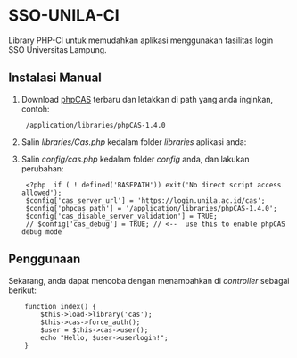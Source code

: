 # SSO-UNILA-CI

Library PHP-CI untuk memudahkan aplikasi menggunakan fasilitas login SSO Universitas Lampung.

## Instalasi Manual
1. Download <a href="https://github.com/apereo/phpCAS/releases">phpCAS</a> terbaru dan letakkan di path yang anda inginkan, contoh:

        /application/libraries/phpCAS-1.4.0

2. Salin *libraries/Cas.php* kedalam folder *libraries* aplikasi anda:

3. Salin *config/cas.php* kedalam folder *config* anda, dan lakukan perubahan:

        <?php  if ( ! defined('BASEPATH')) exit('No direct script access allowed');
        $config['cas_server_url'] = 'https://login.unila.ac.id/cas';
        $config['phpcas_path'] = '/application/libraries/phpCAS-1.4.0';
        $config['cas_disable_server_validation'] = TRUE;
        // $config['cas_debug'] = TRUE; // <--  use this to enable phpCAS debug mode

## Penggunaan
Sekarang, anda dapat mencoba dengan menambahkan di *controller* sebagai berikut:

        function index() {
            $this->load->library('cas');
            $this->cas->force_auth();
            $user = $this->cas->user();
            echo "Hello, $user->userlogin!";
        }